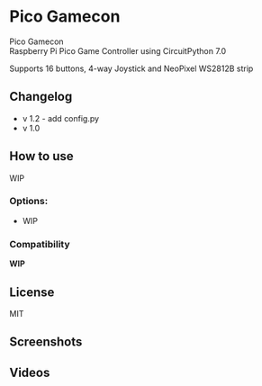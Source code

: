 # Pico Gamecon
Pico Gamecon\
Raspberry Pi Pico Game Controller using CircuitPython 7.0

Supports 16 buttons, 4-way Joystick and NeoPixel WS2812B strip
 
## Changelog
- v 1.2 - add config.py
- v 1.0

## How to use
WIP

### Options:
- WIP

### Compatibility

**WIP**

## License
MIT


## Screenshots

## Videos
